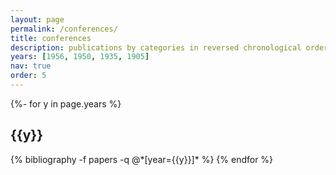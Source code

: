 ```yaml
---
layout: page
permalink: /conferences/
title: conferences
description: publications by categories in reversed chronological order. generated by jekyll-scholar.
years: [1956, 1950, 1935, 1905]
nav: true
order: 5
---
```

<!-- _pages/publications.md -->
<div class="publications">

{%- for y in page.years %}
  <h2 class="year">{{y}}</h2>
  {% bibliography -f papers -q @*[year={{y}}]* %}
{% endfor %}

</div>
